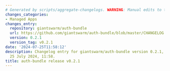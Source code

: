```yaml
---
# Generated by scripts/aggregate-changelogs. WARNING: Manual edits to this files will be overwritten.
changes_categories:
- Managed Apps
changes_entry:
  repository: giantswarm/auth-bundle
  url: https://github.com/giantswarm/auth-bundle/blob/master/CHANGELOG.md#021---2024-07-25
  version: 0.2.1
  version_tag: v0.2.1
date: '2024-07-25T11:58:12'
description: Changelog entry for giantswarm/auth-bundle version 0.2.1, published on
  25 July 2024, 11:58.
title: auth-bundle release v0.2.1
---
```



